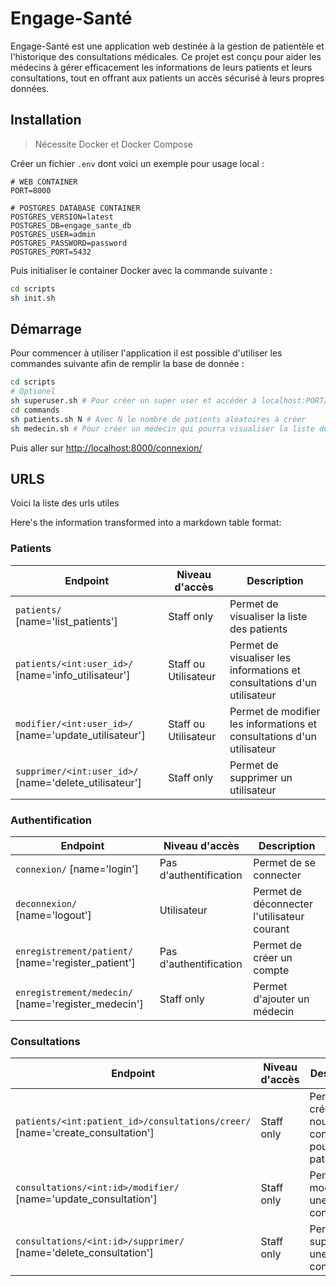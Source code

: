 # Engage-Santé

Engage-Santé est une application web destinée à la gestion de patientèle et l'historique des consultations médicales. Ce projet est conçu pour aider les médecins à gérer efficacement les informations de leurs patients et leurs consultations, tout en offrant aux patients un accès sécurisé à leurs propres données.

## Installation

> Nécessite Docker et Docker Compose

Créer un fichier `.env` dont voici un exemple pour usage local :

```env
# WEB CONTAINER
PORT=8000

# POSTGRES DATABASE CONTAINER
POSTGRES_VERSION=latest
POSTGRES_DB=engage_sante_db
POSTGRES_USER=admin
POSTGRES_PASSWORD=password
POSTGRES_PORT=5432
```

Puis initialiser le container Docker avec la commande suivante :

```bash
cd scripts
sh init.sh
```

## Démarrage

Pour commencer à utiliser l'application il est possible d'utiliser les commandes suivante afin de remplir la base de donnée :

```bash
cd scripts
# Optionel
sh superuser.sh # Pour créer un super user et accéder à localhost:PORT/admin/
cd commands
sh patients.sh N # Avec N le nombre de patients aléatoires à créer
sh medecin.sh # Pour créer un médecin qui pourra visualiser la liste des patients et accéder aux actions staff
```

Puis aller sur <http://localhost:8000/connexion/>

## URLS

Voici la liste des urls utiles

Here's the information transformed into a markdown table format:

### Patients

| Endpoint                                         | Niveau d'accès       | Description                                                    |
|--------------------------------------------------|----------------------|----------------------------------------------------------------|
| `patients/` [name='list_patients']               | Staff only           | Permet de visualiser la liste des patients                     |
| `patients/<int:user_id>/` [name='info_utilisateur'] | Staff ou Utilisateur | Permet de visualiser les informations et consultations d'un utilisateur |
| `modifier/<int:user_id>/` [name='update_utilisateur'] | Staff ou Utilisateur | Permet de modifier les informations et consultations d'un utilisateur |
| `supprimer/<int:user_id>/` [name='delete_utilisateur'] | Staff only           | Permet de supprimer un utilisateur                             |

### Authentification

| Endpoint                                        | Niveau d'accès         | Description                                |
|-------------------------------------------------|------------------------|--------------------------------------------|
| `connexion/` [name='login']                     | Pas d'authentification | Permet de se connecter                     |
| `deconnexion/` [name='logout']                  | Utilisateur            | Permet de déconnecter l'utilisateur courant |
| `enregistrement/patient/` [name='register_patient'] | Pas d'authentification | Permet de créer un compte                  |
| `enregistrement/medecin/` [name='register_medecin'] | Staff only             | Permet d'ajouter un médecin                |

### Consultations

| Endpoint                                               | Niveau d'accès       | Description                                         |
|--------------------------------------------------------|----------------------|-----------------------------------------------------|
| `patients/<int:patient_id>/consultations/creer/` [name='create_consultation'] | Staff only           | Permet de créer une nouvelle consultation pour un patient |
| `consultations/<int:id>/modifier/` [name='update_consultation'] | Staff only           | Permet de modifier une consultation                 |
| `consultations/<int:id>/supprimer/` [name='delete_consultation'] | Staff only           | Permet de supprimer une consultation                |
